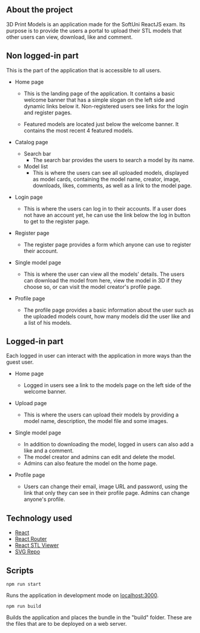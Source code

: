 ## About the project

3D Print Models is an application made for the SoftUni ReactJS exam. Its purpose is to provide the users a portal to upload their STL models that other users can view, download, like and comment.

## Non logged-in part

This is the part of the application that is accessible to all users.

- Home page

  - This is the landing page of the application. It contains a basic welcome banner that has a simple slogan on the left side and dynamic links below it. Non-registered users see links for the login and register pages.

  - Featured models are located just below the welcome banner. It contains the most recent 4 featured models.

- Catalog page

  - Search bar
    - The search bar provides the users to search a model by its name.
  - Model list
    - This is where the users can see all uploaded models, displayed as model cards, containing the model name, creator, image, downloads, likes, comments, as well as a link to the model page.

- Login page

  - This is where the users can log in to their accounts. If a user does not have an account yet, he can use the link below the log in button to get to the register page.

- Register page

  - The register page provides a form which anyone can use to register their account.

- Single model page

  - This is where the user can view all the models' details. The users can download the model from here, view the model in 3D if they choose so, or can visit the model creator's profile page.

- Profile page

  - The profile page provides a basic information about the user such as the uploaded models count, how many models did the user like and a list of his models.

## Logged-in part

Each logged in user can interact with the application in more ways than the guest user.

- Home page

  - Logged in users see a link to the models page on the left side of the welcome banner.

- Upload page

  - This is where the users can upload their models by providing a model name, description, the model file and some images.

- Single model page

  - In addition to downloading the model, logged in users can also add a like and a comment.
  - The model creator and admins can edit and delete the model.
  - Admins can also feature the model on the home page.

- Profile page
  - Users can change their email, image URL and password, using the link that only they can see in their profile page. Admins can change anyone's profile.

## Technology used

- [React](https://react.dev/)
- [React Router](https://reactrouter.com)
- [React STL Viewer](https://github.com/gabotechs/react-stl-viewer)
- [SVG Repo](https://www.svgrepo.com/)

## Scripts
```
npm run start
```
Runs the application in development mode on [localhost:3000](http://localhost:3000).

```
npm run build
```
Builds the application and places the bundle in the "build" folder. These are the files that are to be deployed on a web server.
